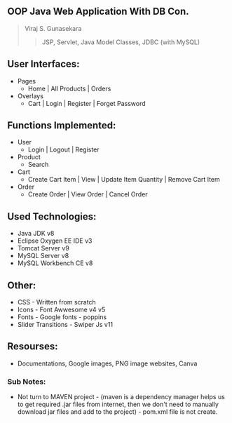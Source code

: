 ## OOP Java Web Application With DB Con.
>Viraj S. Gunasekara
>
>>JSP, Servlet, Java Model Classes, JDBC (with MySQL)

## User Interfaces:
* Pages
  * Home | All Products | Orders
* Overlays
  * Cart | Login | Register | Forget Password

## Functions Implemented:
* User
    * Login | Logout | Register
* Product
    * Search
* Cart
    * Create Cart Item | View | Update Item Quantity | Remove Cart Item
* Order
    * Create Order | View Order | Cancel Order

## Used Technologies:
* Java JDK v8
* Eclipse Oxygen EE IDE v3
* Tomcat Server v9
* MySQL Server  v8
* MySQL Workbench CE v8

## Other:
* CSS      - Written from scratch
* Icons    - Font Awwesome v4 v5
* Fonts    - Google fonts - poppins
* Slider Transitions - Swiper Js v11

## Resourses:
* Documentations, Google images, PNG image websites, Canva

### Sub Notes:
* Not turn to MAVEN project - (maven is a dependency manager helps us to get required .jar files from internet, then we don't need to manually download jar files and add to the project) - pom.xml file is not create.
